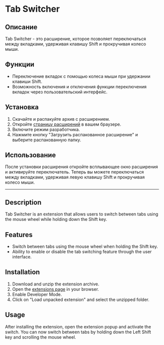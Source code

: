 # Tab Switcher

## Описание
Tab Switcher - это расширение, которое позволяет переключаться между вкладками, удерживая клавишу Shift и прокручивая колесо мыши.

## Функции
- Переключение вкладок с помощью колеса мыши при удержании клавиши Shift.
- Возможность включения и отключения функции переключения вкладок через пользовательский интерфейс.

## Установка
1. Скачайте и распакуйте архив с расширением.
2. Откройте [страницу расширений](browser://extensions/) в вашем браузере.  
3. Включите режим разработчика.
4. Нажмите кнопку "Загрузить распакованное расширение" и выберите распакованную папку.

## Использование
После установки расширения откройте всплывающее окно расширения и активируйте переключатель. Теперь вы можете переключаться между вкладками, удерживая левую клавишу Shift и прокручивая колесо мыши.

---

## Description
Tab Switcher is an extension that allows users to switch between tabs using the mouse wheel while holding down the Shift key.

## Features
- Switch between tabs using the mouse wheel when holding the Shift key.
- Ability to enable or disable the tab switching feature through the user interface.

## Installation
1. Download and unzip the extension archive.
2. Open the [extensions page](browser://extensions/) in your browser.
3. Enable Developer Mode.
4. Click on "Load unpacked extension" and select the unzipped folder.

## Usage
After installing the extension, open the extension popup and activate the switch. You can now switch between tabs by holding down the Left Shift key and scrolling the mouse wheel.
